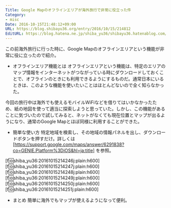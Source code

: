 ```yaml
---
Title: Google Mapのオフラインエリアが海外旅行で非常に役立った件
Category:
- misc
Date: 2016-10-15T21:48:12+09:00
URL: https://blog.shibayu36.org/entry/2016/10/15/214812
EditURL: https://blog.hatena.ne.jp/shiba_yu36/shibayu36.hatenablog.com/atom/entry/10328749687189576502
---
```


この前海外旅行に行った時に、Google Mapのオフラインエリアという機能が非常に役に立ったので紹介。


* オフラインエリア機能とは
オフラインエリアという機能は、特定のエリアのマップ情報をインターネットがつながっている時にダウンロードしておくことで、オフラインのときにも利用できるようにするものだ。通常日本にいるときは、このような機能を使いたいことはほとんどないので全く知らなかった。

今回の旅行中は海外でも使えるモバイルWiFiなどを借りてはいかなかったため、紙の地図を使って適当に探索しようと思っていた。しかし、この機能があることに気づいたので試してみると、ネットがなくても現在位置とマップが出るようになり、通常のGoogle Mapとほぼ同様に利用することができた。

* 簡単な使い方
特定地域を検索し、その地域の情報パネルを出し、ダウンロードボタンを押すだけ。詳しくは 
[https://support.google.com/maps/answer/6291838?co=GENIE.Platform%3DiOS&hl=ja:title] を参照。


[f:id:shiba_yu36:20161015214246j:plain:h600]
[f:id:shiba_yu36:20161015214247j:plain:h600]
[f:id:shiba_yu36:20161015214248j:plain:h600]
[f:id:shiba_yu36:20161015214249j:plain:h600]
[f:id:shiba_yu36:20161015214250j:plain:h600]
[f:id:shiba_yu36:20161015214251j:plain:h600]

* まとめ
簡単に海外でもマップが使えるようになって便利。
